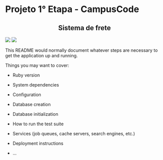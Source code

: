 <h1>Projeto 1° Etapa - CampusCode</h1>

<h2 align="center">Sistema de frete</h2>
<img src="https://img.shields.io/badge/code--size-118%2C3%C2%A0MB-black">
<img src="https://img.shields.io/badge/Status-Em%20desenvolvimento-yellow">


This README would normally document whatever steps are necessary to get the
application up and running.

Things you may want to cover:

* Ruby version

* System dependencies

* Configuration

* Database creation

* Database initialization

* How to run the test suite

* Services (job queues, cache servers, search engines, etc.)

* Deployment instructions

* ...
